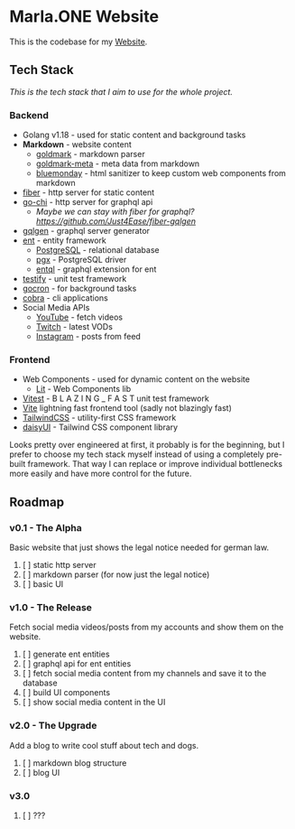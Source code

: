 # Marla.ONE Website

This is the codebase for my [Website](https://marla.one).

## Tech Stack

*This is the tech stack that I aim to use for the whole project.*

### Backend

- Golang v1.18 - used for static content and background tasks
- **Markdown** - website content
  - [goldmark](https://github.com/yuin/goldmark) - markdown parser
  - [goldmark-meta](https://github.com/yuin/goldmark-meta) - meta data from markdown
  - [bluemonday](https://github.com/microcosm-cc/bluemonday) - html sanitizer to keep custom web components from markdown
- [fiber](https://github.com/gofiber/fiber) - http server for static content
- [go-chi](https://github.com/go-chi/chi) - http server for graphql api
  - *Maybe we can stay with fiber for graphql? https://github.com/Just4Ease/fiber-gqlgen* 
- [gqlgen](https://github.com/99designs/gqlgen) - graphql server generator
- [ent](https://github.com/ent/ent) - entity framework
  - [PostgreSQL](https://www.postgresql.org/) - relational database
  - [pgx](https://github.com/jackc/pgx) - PostgreSQL driver
  - [entql](https://github.com/ent/contrib/entql) - graphql extension for ent
- [testify](https://github.com/stretchr/testify) - unit test framework
- [gocron](https://github.com/go-co-op/gocron) - for background tasks
- [cobra](https://github.com/spf13/cobra) - cli applications
- Social Media APIs
  - [YouTube](https://developers.google.com/youtube/v3/code_samples/go) - fetch videos
  - [Twitch](https://github.com/nicklaw5/helix) - latest VODs
  - [Instagram](https://github.com/yanatan16/golang-instagram) - posts from feed

### Frontend

- Web Components - used for dynamic content on the website
  - [Lit](https://lit.dev/) - Web Components lib
- [Vitest](https://vitest.dev/) - B L A Z I N G _ F A S T unit test framework
- [Vite](https://vitejs.dev/) lightning fast frontend tool (sadly not blazingly fast)
- [TailwindCSS](https://github.com/tailwindlabs/tailwindcss) - utility-first CSS framework
- [daisyUI](https://github.com/saadeghi/daisyui) - Tailwind CSS component library

Looks pretty over engineered at first, it probably is for the beginning, but I prefer to choose my tech stack myself instead of using a completely pre-built framework. That way I can replace or improve individual bottlenecks more easily and have more control for the future.

## Roadmap

### v0.1 - The Alpha

Basic website that just shows the legal notice needed for german law.

1. [ ] static http server
2. [ ] markdown parser (for now just the legal notice)
3. [ ] basic UI

### v1.0 - The Release

Fetch social media videos/posts from my accounts and show them on the website.

1. [ ] generate ent entities
2. [ ] graphql api for ent entities
3. [ ] fetch social media content from my channels and save it to the database
4. [ ] build UI components
5. [ ] show social media content in the UI

### v2.0 - The Upgrade

Add a blog to write cool stuff about tech and dogs.

1. [ ] markdown blog structure
2. [ ] blog UI

### v3.0

1. [ ] ???